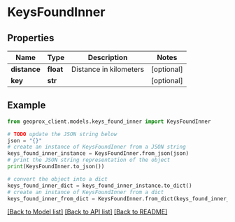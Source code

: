 # KeysFoundInner


## Properties

Name | Type | Description | Notes
------------ | ------------- | ------------- | -------------
**distance** | **float** | Distance in kilometers | [optional] 
**key** | **str** |  | [optional] 

## Example

```python
from geoprox_client.models.keys_found_inner import KeysFoundInner

# TODO update the JSON string below
json = "{}"
# create an instance of KeysFoundInner from a JSON string
keys_found_inner_instance = KeysFoundInner.from_json(json)
# print the JSON string representation of the object
print(KeysFoundInner.to_json())

# convert the object into a dict
keys_found_inner_dict = keys_found_inner_instance.to_dict()
# create an instance of KeysFoundInner from a dict
keys_found_inner_from_dict = KeysFoundInner.from_dict(keys_found_inner_dict)
```
[[Back to Model list]](../README.md#documentation-for-models) [[Back to API list]](../README.md#documentation-for-api-endpoints) [[Back to README]](../README.md)


